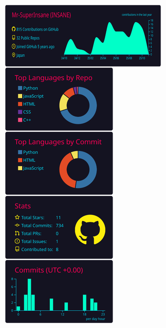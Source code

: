 <!--
[![](https://raw.githubusercontent.com/Mr-SuperInsane/Mr-SuperInsane/main/profile-summary-card-output/2077/0-profile-details.svg)](https://github.com/vn7n24fzkq/github-profile-summary-cards)
[![](https://raw.githubusercontent.com/Mr-SuperInsane/Mr-SuperInsane/main/profile-summary-card-output/2077/1-repos-per-language.svg)](https://github.com/vn7n24fzkq/github-profile-summary-cards) [![](https://raw.githubusercontent.com/Mr-SuperInsane/Mr-SuperInsane/main/profile-summary-card-output/2077/2-most-commit-language.svg)](https://github.com/vn7n24fzkq/github-profile-summary-cards)
[![](https://raw.githubusercontent.com/Mr-SuperInsane/Mr-SuperInsane/main/profile-summary-card-output/2077/3-stats.svg)](https://github.com/vn7n24fzkq/github-profile-summary-cards) [![](https://raw.githubusercontent.com/Mr-SuperInsane/Mr-SuperInsane/main/profile-summary-card-output/2077/4-productive-time.svg)](https://github.com/vn7n24fzkq/github-profile-summary-cards)
-->
<p align="left"> 
  <img alt="" height="200px" src="https://raw.githubusercontent.com/Mr-SuperInsane/Mr-SuperInsane/main/profile-summary-card-output/2077/0-profile-details.svg">
  <br>
  <img alt="" height="205px" src="https://raw.githubusercontent.com/Mr-SuperInsane/Mr-SuperInsane/main/profile-summary-card-output/2077/1-repos-per-language.svg">
  <img alt="" height="205px" src="https://raw.githubusercontent.com/Mr-SuperInsane/Mr-SuperInsane/main/profile-summary-card-output/2077/2-most-commit-language.svg">
  <br>
  <img alt="" height="205px" src="https://raw.githubusercontent.com/Mr-SuperInsane/Mr-SuperInsane/main/profile-summary-card-output/2077/3-stats.svg">
  <img alt="" height="205px" src="https://raw.githubusercontent.com/Mr-SuperInsane/Mr-SuperInsane/main/profile-summary-card-output/2077/4-productive-time.svg">
</p>

